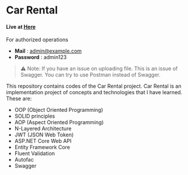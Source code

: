 # Car Rental 

#### Live at [Here](https://car-rental-api.azurewebsites.net)

For authorized operations
 - __Mail__ : admin@example.com
 - __Password__ : admin123

> :warning: Note: If you have an issue on uploading file. This is an issue of Swagger. You can try to use Postman instead of Swagger. 

This repository contains codes of the Car Rental project. Car Rental is an implementation project of concepts and technologies that I have learned. These are:

- OOP (Object Oriented Programming)
- SOLID principles
- AOP (Aspect Oriented Programming)
- N-Layered Architecture 
- JWT (JSON Web Token)
- ASP.NET Core Web API
- Entity Framework Core
- Fluent Validation
- Autofac
- Swagger
